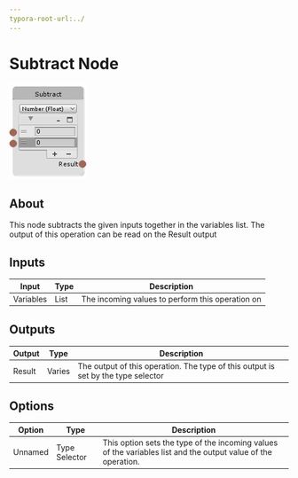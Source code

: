 ```yaml
---
typora-root-url:../
---
```


# Subtract Node

![Subtract-Node](/IMG/Subtract-Node.png)

## About

This node subtracts the given inputs together in the variables list. The output of this operation can be read on the Result output

## Inputs
Input | Type | Description
------------ | ------|-------
Variables | List | The incoming values to perform this operation on

## Outputs
Output | Type| Description
------------ | -------|------
Result | Varies | The output of this operation. The type of this output is set by the type selector

## Options
Option | Type | Description
------------ | -------|------
Unnamed | Type Selector | This option sets the type of the incoming values of the variables list and the output value of the operation.


